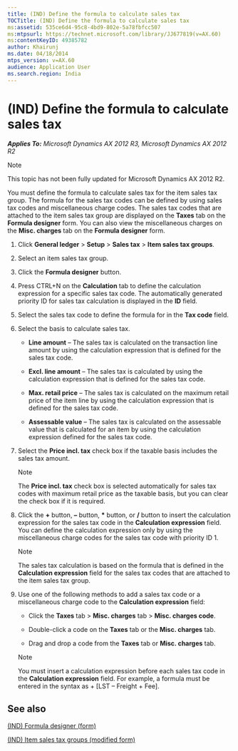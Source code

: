 ```yaml
---
title: (IND) Define the formula to calculate sales tax
TOCTitle: (IND) Define the formula to calculate sales tax
ms:assetid: 535ce6d4-95c8-4bd9-802e-5a78fbfcc507
ms:mtpsurl: https://technet.microsoft.com/library/JJ677819(v=AX.60)
ms:contentKeyID: 49385782
author: Khairunj
ms.date: 04/18/2014
mtps_version: v=AX.60
audience: Application User
ms.search.region: India
---
```


# (IND) Define the formula to calculate sales tax 


_**Applies To:** Microsoft Dynamics AX 2012 R3, Microsoft Dynamics AX 2012 R2_


> [!NOTE]
> <P>This topic has not been fully updated for Microsoft Dynamics AX 2012 R2.</P>



You must define the formula to calculate sales tax for the item sales tax group. The formula for the sales tax codes can be defined by using sales tax codes and miscellaneous charge codes. The sales tax codes that are attached to the item sales tax group are displayed on the **Taxes** tab on the **Formula designer** form. You can also view the miscellaneous charges on the **Misc. charges** tab on the **Formula designer** form.

1.  Click **General ledger** \> **Setup** \> **Sales tax** \> **Item sales tax groups**.

2.  Select an item sales tax group.

3.  Click the **Formula designer** button.

4.  Press CTRL+N on the **Calculation** tab to define the calculation expression for a specific sales tax code. The automatically generated priority ID for sales tax calculation is displayed in the **ID** field.

5.  Select the sales tax code to define the formula for in the **Tax code** field.

6.  Select the basis to calculate sales tax.
    
      - **Line amount** – The sales tax is calculated on the transaction line amount by using the calculation expression that is defined for the sales tax code.
    
      - **Excl. line amount** – The sales tax is calculated by using the calculation expression that is defined for the sales tax code.
    
      - **Max. retail price** – The sales tax is calculated on the maximum retail price of the item line by using the calculation expression that is defined for the sales tax code.
    
      - **Assessable value** – The sales tax is calculated on the assessable value that is calculated for an item by using the calculation expression defined for the sales tax code.

7.  Select the **Price incl. tax** check box if the taxable basis includes the sales tax amount.
    

    > [!NOTE]
    > <P>The <STRONG>Price incl. tax</STRONG> check box is selected automatically for sales tax codes with maximum retail price as the taxable basis, but you can clear the check box if it is required.</P>



8.  Click the **+** button, **–** button, **\*** button, or **/** button to insert the calculation expression for the sales tax code in the **Calculation expression** field. You can define the calculation expression only by using the miscellaneous charge codes for the sales tax code with priority ID 1.
    

    > [!NOTE]
    > <P>The sales tax calculation is based on the formula that is defined in the <STRONG>Calculation expression</STRONG> field for the sales tax codes that are attached to the item sales tax group.</P>



9.  Use one of the following methods to add a sales tax code or a miscellaneous charge code to the **Calculation expression** field:
    
      - Click the **Taxes** tab \> **Misc. charges** tab \> **Misc. charges code**.
    
      - Double-click a code on the **Taxes** tab or the **Misc. charges** tab.
    
      - Drag and drop a code from the **Taxes** tab or **Misc. charges** tab.
    

    > [!NOTE]
    > <P>You must insert a calculation expression before each sales tax code in the <STRONG>Calculation expression</STRONG> field. For example, a formula must be entered in the syntax as + [LST – Freight + Fee].</P>



## See also

[(IND) Formula designer (form)](https://technet.microsoft.com/library/jj677983\(v=ax.60\))

[(IND) Item sales tax groups (modified form)](https://technet.microsoft.com/library/jj710918\(v=ax.60\))

  


